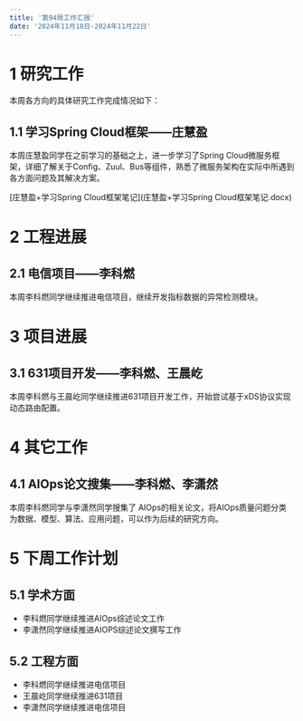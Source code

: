 ```yaml
---
title: '第94周工作汇报'
date: '2024年11月18日-2024年11月22日'
---
```


<!-- 只允许使用一级标题和二级标题 -->

# 1 研究工作

本周各方向的具体研究工作完成情况如下：

## 1.1 学习Spring Cloud框架——庄慧盈

本周庄慧盈同学在之前学习的基础之上，进一步学习了Spring Cloud微服务框架，详细了解关于Config、Zuul、Bus等组件，熟悉了微服务架构在实际中所遇到各方面问题及其解决方案。

<!-- 注意该超链接应该如何使用，不需要进行手动的编号，注意附件名不能有任何的空格 -->
[庄慧盈+学习Spring Cloud框架笔记](庄慧盈+学习Spring Cloud框架笔记.docx)

# 2 工程进展

## 2.1 电信项目——李科燃

本周李科燃同学继续推进电信项目，继续开发指标数据的异常检测模块。

# 3 项目进展

## 3.1 631项目开发——李科燃、王晨屹

本周李科燃与王晨屹同学继续推进631项目开发工作，开始尝试基于xDS协议实现动态路由配置。

# 4 其它工作

## 4.1 AIOps论文搜集——李科燃、李潇然

本周李科燃同学与李潇然同学搜集了 AIOps的相关论文，将AIOps质量问题分类为数据、模型、算法、应用问题，可以作为后续的研究方向。

# 5 下周工作计划

## 5.1 学术方面

+ 李科燃同学继续推进AIOps综述论文工作
+ 李潇然同学继续推进AIOPS综述论文撰写工作

## 5.2 工程方面

+ 李科燃同学继续推进电信项目
+ 王晨屹同学继续推进631项目
+ 李潇然同学继续推进电信项目

